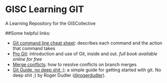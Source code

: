 GISC Learning GIT
=================

A Learning Repository for the GISCollective

##Some helpful links:

* [Git command line cheat sheet](http://cheat.errtheblog.com/s/git): describes each command and the action that command takes
* [Pro Git](http://git-scm.com/book): introduction and use of Git, inside and out. *full book available online for free*
* [Merge conflicts](https://help.github.com/articles/resolving-a-merge-conflict-from-the-command-line): how to resolve conflicts on branch merges
* [Git Guide, no deep shit ;)](http://rogerdudler.github.io/git-guide/): a simple guide for getting started with git. No deep shit ;) by Roger Dudler ([@rogerdudler](https://twitter.com/rogerdudler)).